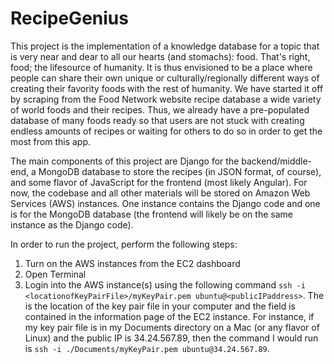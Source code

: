 # RecipeGenius
This project is the implementation of a knowledge database for a topic that is very near and dear to all our hearts (and stomachs): food. That's right, food; the lifesource of humanity. It is thus envisioned to be a place where people can share their own unique or culturally/regionally different ways of creating their favority foods with the rest of humanity. We have started it off by scraping from the Food Network website recipe database a wide variety of world foods and their recipes. Thus, we already have a pre-populated database of many foods ready so that users are not stuck with creating endless amounts of recipes or waiting for others to do so in order to get the most from this app. 

The main components of this project are Django for the backend/middle-end, a MongoDB database to store the recipes (in JSON format, of course), and some flavor of JavaScript for the frontend (most likely Angular). For now, the codebase and all other materials will be stored on Amazon Web Services (AWS) instances. One instance contains the Django code and one is for the MongoDB database (the frontend will likely be on the same instance as the Django code).

In order to run the project, perform the following steps:
1. Turn on the AWS instances from the EC2 dashboard
2. Open Terminal
3. Login into the AWS instance(s) using the following command ```ssh -i <locationofKeyPairFile>/myKeyPair.pem ubuntu@<publicIPaddress>```. The <locationofKeyPairFile> is the location of the key pair file in your computer and the <publicIPaddress> field is contained in the information page of the EC2 instance. For instance, if my key pair file is in my Documents directory on a Mac (or any flavor of Linux) and the public IP is 34.24.567.89, then the command I would run is ```ssh -i ./Documents/myKeyPair.pem ubuntu@34.24.567.89```.
